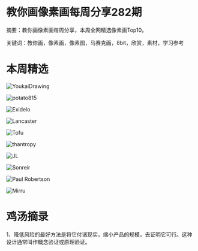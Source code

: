 # 教你画像素画每周分享282期


  摘要：教你画像素画每周分享，本周全网精选像素画Top10。

  关键词：教你画，像素画，像素图，马赛克画，8bit，欣赏，素材，学习参考

# 本周精选

![YoukaiDrawing](https://pbs.twimg.com/media/GK4UpPLXMAANVLn?format=png&name=large)

![potato815](https://pbs.twimg.com/media/GLAGWq4bEAAkGKX?format=png&name=small)

![Exidelo](https://pbs.twimg.com/media/GKqMHPEWMAAEQQo?format=png&name=medium)

![Lancaster](https://pbs.twimg.com/media/GK94OA9aQAA0X5-?format=png&name=medium)

![Tofu](https://pbs.twimg.com/media/GK8u3s_WkAAxqPa?format=png&name=medium)

![thantropy](https://pbs.twimg.com/media/GKo4RmqWAAAfLke?format=png&name=medium)

![JL](https://pbs.twimg.com/media/GLAZpheWwAAus8T?format=png&name=medium)

![Sonreir](https://pbs.twimg.com/media/GK4wyYkWMAA3qxm?format=png&name=large)

![Paul Robertson](https://pbs.twimg.com/media/GGUCLBvbMAcTjtb?format=png&name=medium)

![Mirru](https://pbs.twimg.com/media/GKf2I0JXAAA2twR?format=png&name=small)



# 鸡汤摘录

1、降低风险的最好方法是将它付诸现实，缩小产品的规模，去证明它可行。这种设计通常叫作概念验证或原理验证。